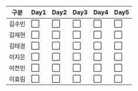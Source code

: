 |구분|Day1|Day2|Day3|Day4|Day5|
|----|----|----|----|----|----|
|김수빈|:white_large_square:|:white_large_square:|:white_large_square:|:white_large_square:|:white_large_square:|
|김재현|:white_large_square:|:white_large_square:|:white_large_square:|:white_large_square:|:white_large_square:|
|김태경|:white_large_square:|:white_large_square:|:white_large_square:|:white_large_square:|:white_large_square:|
|이지은|:white_large_square:|:white_large_square:|:white_large_square:|:white_large_square:|:white_large_square:|
|이찬민|:white_large_square:|:white_large_square:|:white_large_square:|:white_large_square:|:white_large_square:|
|이효림|:white_large_square:|:white_large_square:|:white_large_square:|:white_large_square:|:white_large_square:|